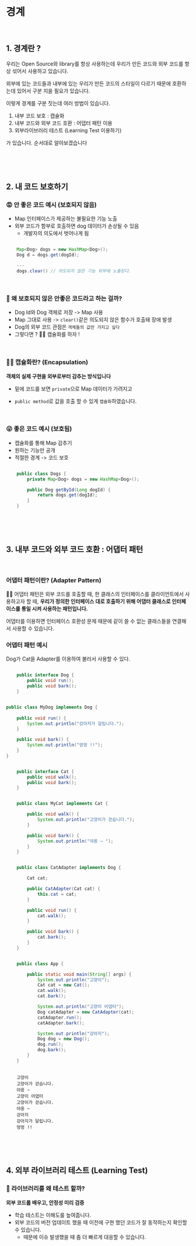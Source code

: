 

#  경계

<br>

## 1. 경계란 ? 

우리는 Open Source와 library를 항상 사용하는데 우리가 만든 코드와 외부 코드를 항상 섞어서 사용하고 있습니다.

외부에 있는 코드들과 내부에 있는 우리가 만든 코드의 스타일이 다르기 때문에 호환하는데 있어서 구분 지을 필요가 있습니다.

이렇게 경계를 구분 짓는데 여러 방법이 있습니다.

1. 내부 코드 보호 : 캡슐화
2. 내부 코드와 외부 코드 호환 : 어댑터 패턴 이용
3. 외부라이브러리 테스트 (Learning Test 이용하기)

가 있습니다. 순서대로 알아보겠습니다


<br><br><br>

## 2. 내 코드 보호하기

### 😡 안 좋은 코드 예시 (보호되지 않음)

- Map 인터페이스가 제공하는 불필요한 기능 노출
- 외부 코드가 함부로 호출하면 dog 데이터가 손상될 수 있음
    - 개발자의 의도에서 벗어나게 됨

```java

    Map<Dog> dogs = new HashMap<Dog>();
    Dog d = dogs.get(dogId);

    ---
    dogs.clear() // 의도되지 않은 기능 외부에 노출된다.

```

<br>

### 🤔 왜 보호되지 않은 안좋은 코드라고 하는 걸까?

- Dog Id와 Dog 객체로 저장 -> Map 사용
- Map 그대로 사용 -> `clear()`같은 의도되지 않은 함수가 호출돼 장애 발생
- Dog의 외부 코드 관점은 `객체들의 값만 가지고 싶다`
- 그렇다면 ? 💁‍♂️ 캡슐화를 하자 !

<br>

### 💁‍♂️  캡슐화란? (Encapsulation)

**객체의 실제 구현을 외부로부터 감추는 방식입니다**

- 밑에 코드를 보면 `private`으로 Map 데이터가 가려지고

- `public method`로 값을 호출 할 수 있게 `캡슐화`하였습니다.

<br>

### 😜 좋은 코드 예시 (보호됨)

- 캡슐화를 통해 Map 감추기
- 원하는 기능만 공개
- 적절한 경계 -> 코드 보호

```java

    public class Dogs {
        private Map<Dog> dogs = new HashMap<Dog>();

        public Dog getById(Long dogId) {
            return dogs.get(dogId);
        }
    }

```

<br><br><br>

## 3. 내부 코드와 외부 코드 호환 : 어댑터 패턴

<br>

### 어댑터 패턴이란? (Adapter Pattern)

💁‍♂️ 어댑터 패턴은 외부 코드를 호출할 때, 한 클래스의 인터페이스를 클라이언트에서 사용하고자 할 때, **우리가 정의한 인터페이스 대로 호출하기 위해 어댑터 클래스로 인터페이스를 통일 시켜 사용하는 패턴입니다.**

어댑터를 이용하면 인터페이스 호환성 문제 때문에 같이 쓸 수 없는 클래스들을 연결해서 사용할 수 있습니다.

### 어댑터 패턴 예시

Dog가 Cat을 Adapter를 이용하여 불러서 사용할 수 있다.

```java

    public interface Dog {
        public void run();
        public void bark();
    }

```

```java

public class MyDog implements Dog {
    
    public void run() {
        System.out.println("강아지가 달립니다.");
    }

    public void bark() {
        System.out.println("멍멍 !!");
    }
}

```

```java

    public interface Cat {
        public void walk();
        public void bark();
    }

```

```java

    public class MyCat implements Cat {

        public void walk() {
            System.out.println("고양이가 걷습니다.");
        }

        public void bark() {
            System.out.println("야옹 ~ ");
        }
    }

```

```java

    public class CatAdapter implements Dog {

        Cat cat;

        public CatAdapter(Cat cat) {
            this.cat = cat;
        }

        public void run() {
            cat.walk();
        }

        public void bark() {
            cat.bark();
        }
    }

```

```java

    public class App {

        public static void main(String[] args) {
            System.out.println("고양이");
            Cat cat = new Cat();
            cat.walk();
            cat.bark();

            System.out.println("고양이 어댑터");
            Dog catAdapter = new CatAdapter(cat);
            catAdapter.run();
            catAdapter.bark();

            System.out.println("강아지");
            Dog dog = new Dog();
            dog.run();
            dog.bark();
        }
    }

```

```

    고양이
    고양이가 걷습니다.
    야옹 ~
    고양이 어댑터
    고양이가 걷습니다.
    야옹 ~
    강아지
    강아지가 달립니다.
    멍멍 !!

```

<br><br><br>

## 4. 외부 라이브러리 테스트 (Learning Test)

### 🤔 라이브러리를 왜 테스트 할까?

**외부 코드를 배우고, 안정성 미리 검증**

- 학습 테스트는 이해도를 높여줍니다.
- 외부 코드의 버전 업데이트 했을 때 이전에 구현 했던 코드가 잘 동작하는지 확인할 수 있습니다.
    - 때문에 이슈 발생했을 때 좀 더 빠르게 대응할 수 있습니다.